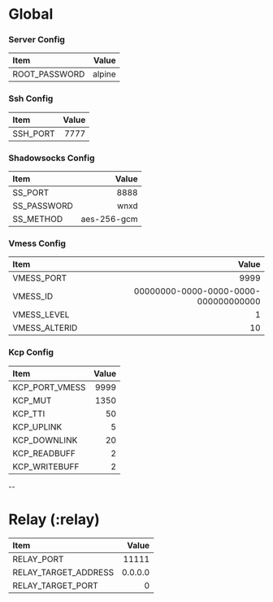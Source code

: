 # Global

### Server Config
| Item                 |                                Value |
| :------------------- | -----------------------------------: |
| ROOT_PASSWORD        |                               alpine |

### Ssh Config
| Item                 |                                Value |
| :------------------- | -----------------------------------: |
| SSH_PORT             |                                 7777 |

### Shadowsocks Config

| Item                 |                                Value |
| :------------------- | -----------------------------------: |
| SS_PORT              |                                 8888 |
| SS_PASSWORD          |                                 wnxd |
| SS_METHOD            |                          aes-256-gcm |

### Vmess Config

| Item                 |                                Value |
| :------------------- | -----------------------------------: |
| VMESS_PORT           |                                 9999 |
| VMESS_ID             | 00000000-0000-0000-0000-000000000000 |
| VMESS_LEVEL          |                                    1 |
| VMESS_ALTERID        |                                   10 |

### Kcp Config

| Item                 |                                Value |
| :------------------- | -----------------------------------: |
| KCP_PORT_VMESS       |                                 9999 |
| KCP_MUT              |                                 1350 |
| KCP_TTI              |                                   50 |
| KCP_UPLINK           |                                    5 |
| KCP_DOWNLINK         |                                   20 |
| KCP_READBUFF         |                                    2 |
| KCP_WRITEBUFF        |                                    2 |

--
# Relay (:relay)

| Item                 |                                Value |
| :------------------- | -----------------------------------: |
| RELAY_PORT           |                                11111 |
| RELAY_TARGET_ADDRESS |                              0.0.0.0 |
| RELAY_TARGET_PORT    |                                    0 |
